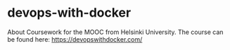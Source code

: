 # devops-with-docker

About
Coursework for the MOOC from Helsinki University.
The course can be found here: https://devopswithdocker.com/
